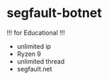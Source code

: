 # segfault-botnet
!!! for Educational !!!

- unlimited ip
- Ryzen 9
- unlimited thread
- segfault.net
